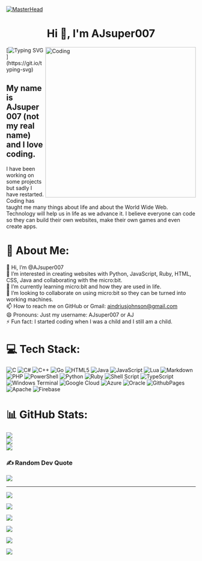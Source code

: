[![MasterHead](https://visme.co/blog/wp-content/uploads/2019/10/animated-presentation-software-header.gif)]()

<h1 align="center">Hi 👋, I'm AJsuper007</h1>
<img align="right" alt="Coding" width="400" src="https://miro.medium.com/max/680/0*7Q3yvSIv_t0ioJ-Z.gif"/>


[![Typing SVG](https://readme-typing-svg.demolab.com/?lines=A+coder+who+loves+gaming;Working+on+future+websites;Gen+A+RULES!!!!!!!!!!)](https://git.io/typing-svg)

<h2>My name is AJsuper007 (not my real name) and I love coding.</h2>
<p>I have been working on some projects but sadly I have restarted. Coding has taught me many things about life and about the World Wide Web. Technology will help us in life as we advance it. I believe everyone can code so they can build their own websites, make their own games and even create apps.

# 💫 About Me:
👋 Hi, I’m @AJsuper007<br>👀 I’m interested in creating websites with Python, JavaScript, Ruby, HTML, CSS, Java and collaborating with the micro:bit.<br>🌱 I’m currently learning micro:bit and how they are used in life.<br>💞️ I’m looking to collaborate on using micro:bit so they can be turned into working machines.<br>📫 How to reach me on GitHub or Gmail: aindriusjohnson@gmail.com<br>😄 Pronouns: Just my username: AJsuper007 or AJ<br>⚡ Fun fact: I started coding when I was a child and I still am a child.


# 💻 Tech Stack:
![C](https://img.shields.io/badge/c-%2300599C.svg?style=for-the-badge&logo=c&logoColor=white) ![C#](https://img.shields.io/badge/c%23-%23239120.svg?style=for-the-badge&logo=csharp&logoColor=white) ![C++](https://img.shields.io/badge/c++-%2300599C.svg?style=for-the-badge&logo=c%2B%2B&logoColor=white) ![Go](https://img.shields.io/badge/go-%2300ADD8.svg?style=for-the-badge&logo=go&logoColor=white) ![HTML5](https://img.shields.io/badge/html5-%23E34F26.svg?style=for-the-badge&logo=html5&logoColor=white) ![Java](https://img.shields.io/badge/java-%23ED8B00.svg?style=for-the-badge&logo=openjdk&logoColor=white) ![JavaScript](https://img.shields.io/badge/javascript-%23323330.svg?style=for-the-badge&logo=javascript&logoColor=%23F7DF1E) ![Lua](https://img.shields.io/badge/lua-%232C2D72.svg?style=for-the-badge&logo=lua&logoColor=white) ![Markdown](https://img.shields.io/badge/markdown-%23000000.svg?style=for-the-badge&logo=markdown&logoColor=white) ![PHP](https://img.shields.io/badge/php-%23777BB4.svg?style=for-the-badge&logo=php&logoColor=white) ![PowerShell](https://img.shields.io/badge/PowerShell-%235391FE.svg?style=for-the-badge&logo=powershell&logoColor=white) ![Python](https://img.shields.io/badge/python-3670A0?style=for-the-badge&logo=python&logoColor=ffdd54) ![Ruby](https://img.shields.io/badge/ruby-%23CC342D.svg?style=for-the-badge&logo=ruby&logoColor=white) ![Shell Script](https://img.shields.io/badge/shell_script-%23121011.svg?style=for-the-badge&logo=gnu-bash&logoColor=white) ![TypeScript](https://img.shields.io/badge/typescript-%23007ACC.svg?style=for-the-badge&logo=typescript&logoColor=white) ![Windows Terminal](https://img.shields.io/badge/Windows%20Terminal-%234D4D4D.svg?style=for-the-badge&logo=windows-terminal&logoColor=white) ![Google Cloud](https://img.shields.io/badge/GoogleCloud-%234285F4.svg?style=for-the-badge&logo=google-cloud&logoColor=white) ![Azure](https://img.shields.io/badge/azure-%230072C6.svg?style=for-the-badge&logo=microsoftazure&logoColor=white) ![Oracle](https://img.shields.io/badge/Oracle-F80000?style=for-the-badge&logo=oracle&logoColor=white) ![GithubPages](https://img.shields.io/badge/github%20pages-121013?style=for-the-badge&logo=github&logoColor=white) ![Apache](https://img.shields.io/badge/apache-%23D42029.svg?style=for-the-badge&logo=apache&logoColor=white) ![Firebase](https://img.shields.io/badge/firebase-a08021?style=for-the-badge&logo=firebase&logoColor=ffcd34)
# 📊 GitHub Stats:
![](https://github-readme-stats.vercel.app/api?username=AJsuper007&theme=dark&hide_border=false&include_all_commits=false&count_private=false)<br/>
![](https://github-readme-streak-stats.herokuapp.com/?user=AJsuper007&theme=dark&hide_border=false)<br/>
![](https://github-readme-stats.vercel.app/api/top-langs/?username=AJsuper007&theme=dark&hide_border=false&include_all_commits=false&count_private=false&layout=compact)

### ✍️ Random Dev Quote
![](https://quotes-github-readme.vercel.app/api?type=horizontal&theme=radical)

---
[![](https://visitcount.itsvg.in/api?id=AJsuper007&label=Profile%20Views&color=3&icon=2&pretty=false)](https://visitcount.itsvg.in)

<!-- Proudly created with GPRM ( https://gprm.itsvg.in ) -->

![](http://github-profile-summary-cards.vercel.app/api/cards/profile-details?username=ajsuper007&theme=great_gatsby)

![](http://github-profile-summary-cards.vercel.app/api/cards/repos-per-language?username=ajsuper007&theme=great_gatsby)

![](http://github-profile-summary-cards.vercel.app/api/cards/most-commit-language?username=ajsuper007&theme=great_gatsby)

![](http://github-profile-summary-cards.vercel.app/api/cards/stats?username=ajsuper007&theme=great_gatsby)

![](http://github-profile-summary-cards.vercel.app/api/cards/productive-time?username=ajsuper007&theme=great_gatsby&utcOffset=8)
